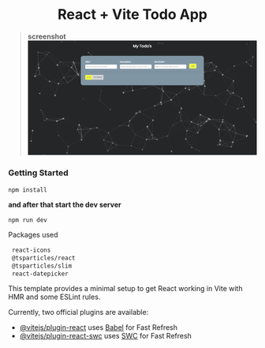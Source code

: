 <div align="center">
<h1> React + Vite  Todo App
</div>

> **screenshot**
> <img src="./public/screenshot.png">

<h3>Getting Started</h3>

```shell
npm install
```
**and after that start the dev server**
```shell
npm run dev
```


Packages used
```
 react-icons
 @tsparticles/react  
 @tsparticles/slim
 react-datepicker
```

This template provides a minimal setup to get React working in Vite with HMR and some ESLint rules.

Currently, two official plugins are available:

- [@vitejs/plugin-react](https://github.com/vitejs/vite-plugin-react/blob/main/packages/plugin-react/README.md) uses [Babel](https://babeljs.io/) for Fast Refresh
- [@vitejs/plugin-react-swc](https://github.com/vitejs/vite-plugin-react-swc) uses [SWC](https://swc.rs/) for Fast Refresh
